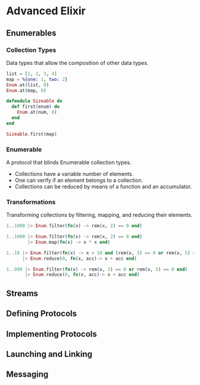 # Advanced Elixir
## Enumerables
### Collection Types
Data types that allow the composition of other data types.
```elixir
list = [1, 2, 3, 4]
map = %{one: 1, two: 2}
Enum.at(list, 0)
Enum.at(map, 0)

defmodule Sizeable do
  def first(enum) do
    Enum.at(num, 0)
  end
end

Sizeable.first(map)
```
### Enumerable
A protocol that blinds Enumerable collection types.
* Collections have a variable number of elements.
* One can verify if an element belongs to a collection.
* Collections can be reduced by means of a function and an accumulator.
### Transformations
Transforming collections by filtering, mapping, and reducing their elements.
```elixir
1..1000 |> Enum.filter(fn(x) -> rem(x, 2) == 0 end)

1..1000 |> Enum.filter(fn(x) -> rem(x, 2) == 0 end)
        |> Enum.map(fn(x) -> x * x end)

1..10 |> Enum.filter(fn(x) -> x < 10 and (rem(x, 3) == 0 or rem(x, 5) == 0) end) 
      |> Enum.reduce(0, fn(x, acc)-> x + acc end)

1..999 |> Enum.filter(fn(x) -> rem(x, 3) == 0 or rem(x, 5) == 0 end) 
       |> Enum.reduce(0, fn(x, acc)-> x + acc end)
```
## Streams
## Defining Protocols
## Implementing Protocols
## Launching and Linking
## Messaging





